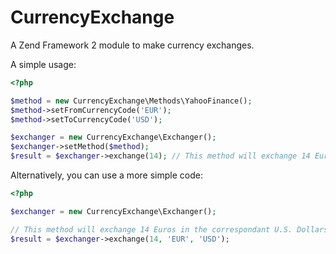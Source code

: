 CurrencyExchange
=================

A Zend Framework 2 module to make currency exchanges.

A simple usage:
```php
<?php

$method = new CurrencyExchange\Methods\YahooFinance();
$method->setFromCurrencyCode('EUR');
$method->setToCurrencyCode('USD');

$exchanger = new CurrencyExchange\Exchanger();
$exchanger->setMethod($method);
$result = $exchanger->exchange(14); // This method will exchange 14 Euros in the correspondant U.S. Dollars using web service of Yahoo Finance
```
Alternatively, you can use a more simple code:
```php
<?php

$exchanger = new CurrencyExchange\Exchanger();

// This method will exchange 14 Euros in the correspondant U.S. Dollars like the first, but it uses the default exchange method (GrandTrunk)
$result = $exchanger->exchange(14, 'EUR', 'USD');
```
